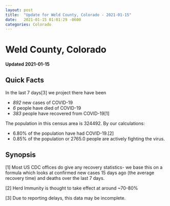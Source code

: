 ```yaml
---
layout: post
title:  "Update for Weld County, Colorado - 2021-01-15"
date:   2021-01-15 01:01:29 -0600
categories: Colorado
---
```


# Weld County, Colorado
#### Updated 2021-01-15

## Quick Facts

In the last 7 days[3] we project there have been
- *892* new cases of COVID-19
- *6* people have died of COVID-19
- *383* people have recovered from COVID-19[1]

The population in this census area is 324492. By our calculations:
- 6.80% of the population have had COVID-19.[2]
- 0.85% of the population or 2765.0 people are actively fighting the virus.

## Synopsis




[1] Most US CDC offices do give any recovery statistics- we base this on a formula which looks at confirmed new cases
15 days ago (the average recovery time) and deaths over the last 7 days.

[2] Herd Immunity is thought to take effect at around ~70-80%

[3] Due to reporting delays, this data may be incomplete.
 
    